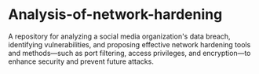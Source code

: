 # Analysis-of-network-hardening
A repository for analyzing a social media organization's data breach, identifying vulnerabilities, and proposing effective network hardening tools and methods—such as port filtering, access privileges, and encryption—to enhance security and prevent future attacks.
